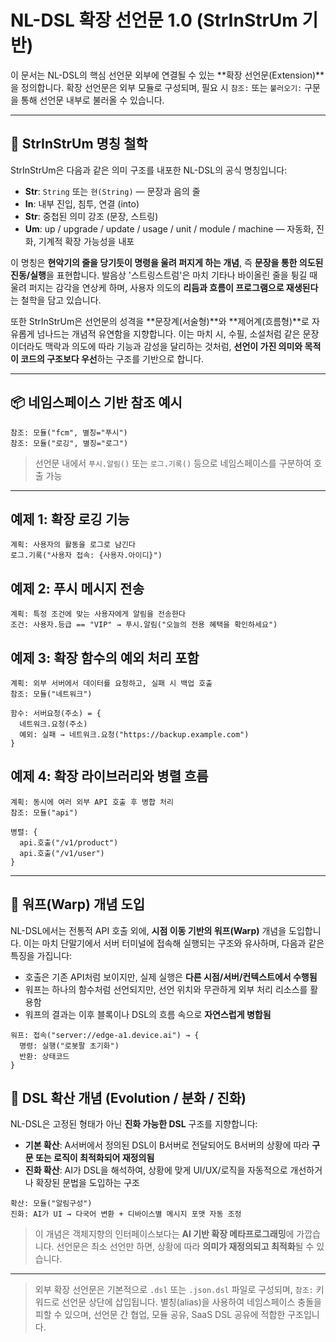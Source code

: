 # NL-DSL 확장 선언문 1.0 (StrInStrUm 기반)

이 문서는 NL-DSL의 핵심 선언문 외부에 연결될 수 있는 \*\*확장 선언문(Extension)\*\*을 정의합니다.
확장 선언문은 외부 모듈로 구성되며, 필요 시 `참조:` 또는 `불러오기:` 구문을 통해 선언문 내부로 불러올 수 있습니다.

---

## 🎼 StrInStrUm 명칭 철학

StrInStrUm은 다음과 같은 의미 구조를 내포한 NL-DSL의 공식 명칭입니다:

* **Str**: `String` 또는 `현(String)` — 문장과 음의 줄
* **In**: 내부 진입, 침투, 연결 (into)
* **Str**: 중첩된 의미 강조 (문장, 스트링)
* **Um**: up / upgrade / update / usage / unit / module / machine — 자동화, 진화, 기계적 확장 가능성을 내포

이 명칭은 **현악기의 줄을 당기듯이 명령을 울려 퍼지게 하는 개념**, 즉 **문장을 통한 의도된 진동/실행**을 표현합니다. 발음상 '스트링스트럼'은 마치 기타나 바이올린 줄을 튕길 때 울려 퍼지는 감각을 연상케 하며, 사용자 의도의 **리듬과 흐름이 프로그램으로 재생된다**는 철학을 담고 있습니다.

또한 StrInStrUm은 선언문의 성격을 \*\*문장계(서술형)\*\*와 \*\*제어계(흐름형)\*\*로 자유롭게 넘나드는 개념적 유연함을 지향합니다. 이는 마치 시, 수필, 소설처럼 같은 문장이더라도 맥락과 의도에 따라 기능과 감성을 달리하는 것처럼, **선언이 가진 의미와 목적이 코드의 구조보다 우선**하는 구조를 기반으로 합니다.

---

## 📦 네임스페이스 기반 참조 예시

```
참조: 모듈("fcm", 별칭="푸시")
참조: 모듈("로깅", 별칭="로그")
```

> 선언문 내에서 `푸시.알림()` 또는 `로그.기록()` 등으로 네임스페이스를 구분하여 호출 가능

---

## 예제 1: 확장 로깅 기능

```
계획: 사용자의 활동을 로그로 남긴다
로그.기록("사용자 접속: {사용자.아이디}")
```

## 예제 2: 푸시 메시지 전송

```
계획: 특정 조건에 맞는 사용자에게 알림을 전송한다
조건: 사용자.등급 == "VIP" → 푸시.알림("오늘의 전용 혜택을 확인하세요")
```

## 예제 3: 확장 함수의 예외 처리 포함

```
계획: 외부 서버에서 데이터를 요청하고, 실패 시 백업 호출
참조: 모듈("네트워크")

함수: 서버요청(주소) = {
  네트워크.요청(주소)
  예외: 실패 → 네트워크.요청("https://backup.example.com")
}
```

## 예제 4: 확장 라이브러리와 병렬 흐름

```
계획: 동시에 여러 외부 API 호출 후 병합 처리
참조: 모듈("api")

병렬: {
  api.호출("/v1/product")
  api.호출("/v1/user")
}
```

---

## 🌌 워프(Warp) 개념 도입

NL-DSL에서는 전통적 API 호출 외에, **시점 이동 기반의 워프(Warp)** 개념을 도입합니다.
이는 마치 단말기에서 서버 터미널에 접속해 실행되는 구조와 유사하며, 다음과 같은 특징을 가집니다:

* 호출은 기존 API처럼 보이지만, 실제 실행은 **다른 시점/서버/컨텍스트에서 수행됨**
* 워프는 하나의 함수처럼 선언되지만, 선언 위치와 무관하게 외부 처리 리소스를 활용함
* 워프의 결과는 이후 블록이나 DSL의 흐름 속으로 **자연스럽게 병합됨**

```
워프: 접속("server://edge-a1.device.ai") → {
  명령: 실행("로봇팔 초기화")
  반환: 상태코드
}
```

## 🧬 DSL 확산 개념 (Evolution / 분화 / 진화)

NL-DSL은 고정된 형태가 아닌 **진화 가능한 DSL** 구조를 지향합니다:

* **기본 확산**: A서버에서 정의된 DSL이 B서버로 전달되어도 B서버의 상황에 따라 **구문 또는 로직이 최적화되어 재정의됨**
* **진화 확산**: AI가 DSL을 해석하여, 상황에 맞게 UI/UX/로직을 자동적으로 개선하거나 확장된 문법을 도입하는 구조

```
확산: 모듈("알림구성")
진화: AI가 UI → 다국어 변환 + 디바이스별 메시지 포맷 자동 조정
```

> 이 개념은 객체지향의 인터페이스보다는 **AI 기반 확장 메타프로그래밍**에 가깝습니다.
> 선언문은 최소 선언만 하면, 상황에 따라 **의미가 재정의되고 최적화**될 수 있습니다.

---

> 외부 확장 선언문은 기본적으로 `.dsl` 또는 `.json.dsl` 파일로 구성되며, `참조:` 키워드로 선언문 상단에 삽입됩니다.
> 별칭(alias)을 사용하여 네임스페이스 충돌을 피할 수 있으며, 선언문 간 협업, 모듈 공유, SaaS DSL 공유에 적합한 구조입니다.
